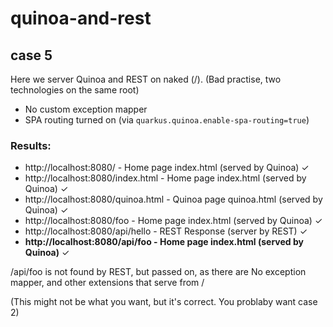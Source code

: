 # quinoa-and-rest

## case 5 

Here we server Quinoa and REST on naked (/). (Bad practise, two technologies on the same root)
- No custom exception mapper
- SPA routing turned on (via `quarkus.quinoa.enable-spa-routing=true`)

### Results:

- http://localhost:8080/ - Home page index.html (served by Quinoa) &check;
- http://localhost:8080/index.html - Home page index.html (served by Quinoa) &check;
- http://localhost:8080/quinoa.html - Quinoa page quinoa.html (served by Quinoa) &check;
- http://localhost:8080/foo - Home page index.html (served by Quinoa) &check;
- http://localhost:8080/api/hello - REST Response (server by REST) &check;
- **http://localhost:8080/api/foo - Home page index.html (served by Quinoa)** &check;


/api/foo is not found by REST, but passed on, as there are No exception mapper, and other extensions that serve from /

(This might not be what you want, but it's correct. You problaby want case 2)